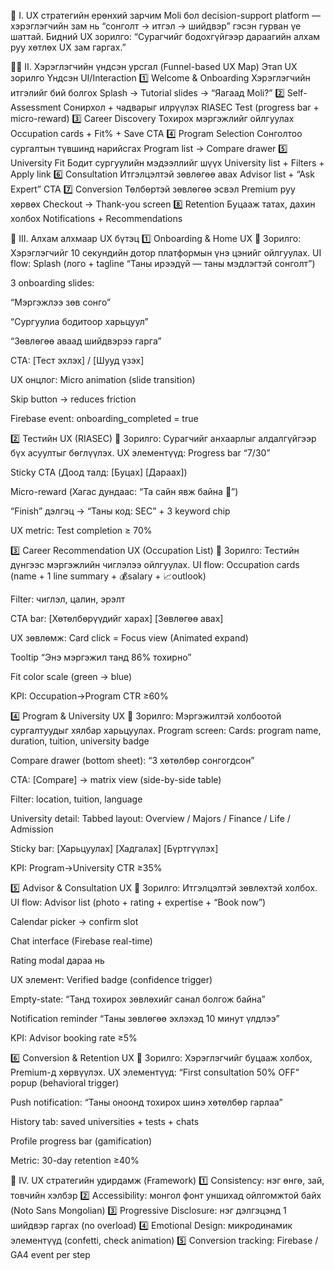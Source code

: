 🧭 I. UX стратегийн ерөнхий зарчим
Moli бол decision-support platform — хэрэглэгчийн зам нь “сонголт → итгэл → шийдвэр” гэсэн гурван үе шаттай.
 Бидний UX зорилго:
“Сурагчийг бодохгүйгээр дараагийн алхам руу хөтлөх UX зам гаргах.”

🚶‍♀️ II. Хэрэглэгчийн үндсэн урсгал (Funnel-based UX Map)
Этап
UX зорилго
Үндсэн UI/Interaction
1️⃣ Welcome & Onboarding
Хэрэглэгчийн итгэлийг бий болгох
Splash → Tutorial slides → “Яагаад Moli?”
2️⃣ Self-Assessment
Сонирхол + чадварыг илрүүлэх
RIASEC Test (progress bar + micro-reward)
3️⃣ Career Discovery
Тохирох мэргэжлийг ойлгуулах
Occupation cards + Fit% + Save CTA
4️⃣ Program Selection
Сонголтоо сургалтын түвшинд нарийсгах
Program list → Compare drawer
5️⃣ University Fit
Бодит сургуулийн мэдээллийг шүүх
University list + Filters + Apply link
6️⃣ Consultation
Итгэлцэлтэй зөвлөгөө авах
Advisor list + “Ask Expert” CTA
7️⃣ Conversion
Төлбөртэй зөвлөгөө эсвэл Premium руу хөрвөх
Checkout → Thank-you screen
8️⃣ Retention
Буцааж татах, дахин холбох
Notifications + Recommendations


🧩 III. Алхам алхмаар UX бүтэц
1️⃣ Onboarding & Home UX
🎯 Зорилго: Хэрэглэгчийг 10 секундийн дотор платформын үнэ цэнийг ойлгуулах.
UI flow:
Splash (лого + tagline “Таны ирээдүй — таны мэдлэгтэй сонголт”)


3 onboarding slides:


“Мэргэжлээ зөв сонго”


“Сургуулиа бодитоор харьцуул”


“Зөвлөгөө аваад шийдвэрээ гарга”


CTA: [Тест эхлэх] / [Шууд үзэх]


UX онцлог:
Micro animation (slide transition)


Skip button → reduces friction


Firebase event: onboarding_completed = true



2️⃣ Тестийн UX (RIASEC)
🎯 Зорилго: Сурагчийг анхаарлыг алдалгүйгээр бүх асуултыг бөглүүлэх.
UX элементүүд:
Progress bar “7/30”


Sticky CTA (Доод талд: [Буцах] [Дараах])


Micro-reward (Хагас дундаас: “Та сайн явж байна 👏”)


“Finish” дэлгэц → “Таны код: SEC” + 3 keyword chip


UX metric: Test completion ≥ 70%

3️⃣ Career Recommendation UX (Occupation List)
🎯 Зорилго: Тестийн дүнгээс мэргэжлийн чиглэлээ ойлгуулах.
UI flow:
Occupation cards (name + 1 line summary + 💰salary + 📈outlook)


Filter: чиглэл, цалин, эрэлт


CTA bar: [Хөтөлбөрүүдийг харах] [Зөвлөгөө авах]


UX зөвлөмж:
Card click = Focus view (Animated expand)


Tooltip “Энэ мэргэжил танд 86% тохирно”


Fit color scale (green → blue)


KPI: Occupation→Program CTR ≥60%

4️⃣ Program & University UX
🎯 Зорилго: Мэргэжилтэй холбоотой сургалтуудыг хялбар харьцуулах.
Program screen:
Cards: program name, duration, tuition, university badge


Compare drawer (bottom sheet): “3 хөтөлбөр сонгогдсон”


CTA: [Compare] → matrix view (side-by-side table)


Filter: location, tuition, language


University detail:
Tabbed layout: Overview / Majors / Finance / Life / Admission


Sticky bar: [Харьцуулах] [Хадгалах] [Бүртгүүлэх]


KPI: Program→University CTR ≥35%

5️⃣ Advisor & Consultation UX
🎯 Зорилго: Итгэлцэлтэй зөвлөхтэй холбох.
UI flow:
Advisor list (photo + rating + expertise + “Book now”)


Calendar picker → confirm slot


Chat interface (Firebase real-time)


Rating modal дараа нь


UX элемент:
Verified badge (confidence trigger)


Empty-state: “Танд тохирох зөвлөхийг санал болгож байна”


Notification reminder “Таны зөвлөгөө эхлэхэд 10 минут үлдлээ”


KPI: Advisor booking rate ≥5%

6️⃣ Conversion & Retention UX
🎯 Зорилго: Хэрэглэгчийг буцааж холбох, Premium-д хөрвүүлэх.
UX элементүүд:
“First consultation 50% OFF” popup (behavioral trigger)


Push notification: “Таны оноонд тохирох шинэ хөтөлбөр гарлаа”


History tab: saved universities + tests + chats


Profile progress bar (gamification)


Metric: 30-day retention ≥40%

🧠 IV. UX стратегийн удирдамж (Framework)
1️⃣ Consistency: нэг өнгө, зай, товчийн хэлбэр
 2️⃣ Accessibility: монгол фонт уншихад ойлгомжтой байх (Noto Sans Mongolian)
 3️⃣ Progressive Disclosure: нэг дэлгэцэнд 1 шийдвэр гаргах (no overload)
 4️⃣ Emotional Design: микродинамик элементүүд (confetti, check animation)
 5️⃣ Conversion tracking: Firebase / GA4 event per step